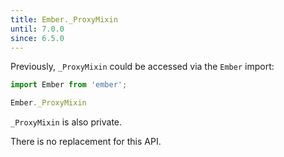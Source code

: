 ```yaml
---
title: Ember._ProxyMixin
until: 7.0.0
since: 6.5.0
---
```



Previously, `_ProxyMixin` could be accessed via the `Ember` import:
```js
import Ember from 'ember';

Ember._ProxyMixin
```
`_ProxyMixin` is also private.

There is no replacement for this API.
